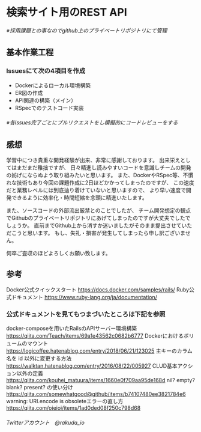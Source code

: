 # 検索サイト用のREST API
###### ※採用課題との事なのでgithub上のプライベートリポジトリにて管理

## 基本作業工程
### Issuesにて次の4項目を作成
* Dockerによるローカル環境構築
* ER図の作成
* API関連の構築（メイン）
* RSpecでのテストコード実装
###### ※各Issues完了ごとにプルリクエストをし模擬的にコードレビューをする


## 感想
学習中につき貴重な開発経験が出来、非常に感謝しております。
出来栄えとしてはまだまだ稚拙ですが、
日々精進し読みやすいコードを意識しチームの開発の妨げにならぬよう取り組みたいと思います。
また、DockerやRSpec等、不慣れな技術もあり今回の課題作成に2日ほどかかってしまったのですが、
この速度だと業務レベルには到底辿り着けていないと思いますので、
より早い速度で開発できるように効率化・時間短縮を念頭に精進いたします。

また、ソースコードの外部流出厳禁とのことでしたが、
チーム開発想定の観点でGithubのプライベートリポジトリにあげてしまったのですが大丈夫でしたでしょうか。
直前までGithub上から消すか迷いましたがそのまま提出させていただこうと思います。
もし、失礼・損害が発生してしまったら申し訳ございません。

何卒ご査収のほどよろしくお願い致します。

## 参考
Docker公式クイックスタート
  https://docs.docker.com/samples/rails/
Ruby公式ドキュメント
  https://www.ruby-lang.org/ja/documentation/


### 公式ドキュメントを見てもつまづいたところは下記を参照

docker-composeを用いたRailsのAPIサーバー環境構築
　https://qiita.com/Teach/items/69a1e43562c0682b6777
Dockerにおけるボリュームのマウント
　https://logicoffee.hatenablog.com/entry/2018/06/21/123025
主キーのカラム名を id 以外に変更する方法
  https://walktan.hatenablog.com/entry/2016/08/22/005927
CLUD基本アクション以外の定義
  https://qiita.com/kouhei_matuura/items/1660e0f709aa95de168d
nil? empty? blank? present? の使い分け
  https://qiita.com/somewhatgood@github/items/b74107480ee3821784e6
warning: URI.encode is obsoleteエラーの直し方
  https://qiita.com/oieioi/items/1ad0ded08f250c798d68


###### Twitterアカウント　@rakuda_io